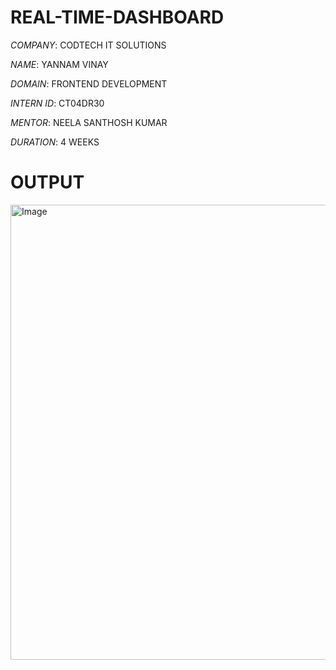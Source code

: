 # REAL-TIME-DASHBOARD

*COMPANY*: CODTECH IT SOLUTIONS

*NAME*: YANNAM VINAY

*DOMAIN*: FRONTEND DEVELOPMENT

*INTERN ID*: CT04DR30

*MENTOR*: NEELA SANTHOSH KUMAR

*DURATION*: 4 WEEKS

# OUTPUT
<img width="1366" height="728" alt="Image" src="https://github.com/user-attachments/assets/05ab4fa9-4c0d-4620-b6ba-081b9566d4d3" />
